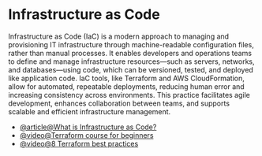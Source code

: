 # Infrastructure as Code

Infrastructure as Code (IaC) is a modern approach to managing and provisioning IT infrastructure through machine-readable configuration files, rather than manual processes. It enables developers and operations teams to define and manage infrastructure resources—such as servers, networks, and databases—using code, which can be versioned, tested, and deployed like application code. IaC tools, like Terraform and AWS CloudFormation, allow for automated, repeatable deployments, reducing human error and increasing consistency across environments. This practice facilitates agile development, enhances collaboration between teams, and supports scalable and efficient infrastructure management.

- [@article@What is Infrastructure as Code?](https://www.redhat.com/en/topics/automation/what-is-infrastructure-as-code-iac)
- [@video@Terraform course for beginners](https://www.youtube.com/watch?v=SLB_c_ayRMo)
- [@video@8 Terraform best practices](https://www.youtube.com/watch?v=gxPykhPxRW0)
